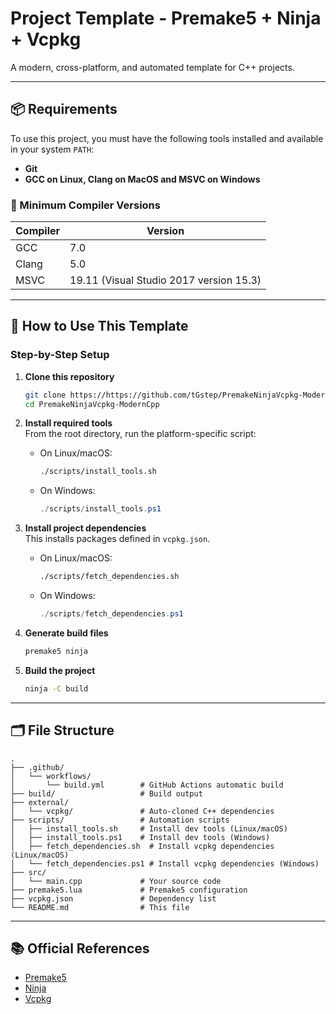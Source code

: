 # Project Template - Premake5 + Ninja + Vcpkg

A modern, cross-platform, and automated template for C++ projects.

---

## 📦 Requirements

To use this project, you must have the following tools installed and available in your system `PATH`:

- **Git**
- **GCC on Linux, Clang on MacOS and MSVC on Windows**

### 🧠 Minimum Compiler Versions
| Compiler | Version |
|----------|---------|
| GCC      | 7.0     |
| Clang    | 5.0     |
| MSVC     | 19.11 (Visual Studio 2017 version 15.3) |

---

## 🧪 How to Use This Template

### Step-by-Step Setup

1. **Clone this repository**  
   ```bash
   git clone https://https://github.com/tGstep/PremakeNinjaVcpkg-ModernCpp.git
   cd PremakeNinjaVcpkg-ModernCpp
   ```

2. **Install required tools**  
   From the root directory, run the platform-specific script:

   - On Linux/macOS:
     ```bash
     ./scripts/install_tools.sh
     ```
   - On Windows:
     ```powershell
     ./scripts/install_tools.ps1
     ```

3. **Install project dependencies**  
   This installs packages defined in `vcpkg.json`.

   - On Linux/macOS:
     ```bash
     ./scripts/fetch_dependencies.sh
     ```
   - On Windows:
     ```powershell
     ./scripts/fetch_dependencies.ps1
     ```

4. **Generate build files**
   ```bash
   premake5 ninja
   ```

5. **Build the project**
   ```bash
   ninja -C build
   ```

---

## 🗂️ File Structure

```plaintext
.
├── .github/
│   └── workflows/
│       └── build.yml        # GitHub Actions automatic build
├── build/                   # Build output
├── external/
│   └── vcpkg/               # Auto-cloned C++ dependencies
├── scripts/                 # Automation scripts
│   ├── install_tools.sh     # Install dev tools (Linux/macOS)
│   ├── install_tools.ps1    # Install dev tools (Windows)
│   ├── fetch_dependencies.sh  # Install vcpkg dependencies (Linux/macOS)
│   └── fetch_dependencies.ps1 # Install vcpkg dependencies (Windows)
├── src/
│   └── main.cpp             # Your source code
├── premake5.lua             # Premake5 configuration
├── vcpkg.json               # Dependency list
└── README.md                # This file
```

---

## 📚 Official References
- [Premake5](https://premake.github.io/)
- [Ninja](https://ninja-build.org/)
- [Vcpkg](https://vcpkg.io)
